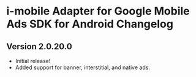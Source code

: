 # i-mobile Adapter for Google Mobile Ads SDK for Android Changelog

## Version 2.0.20.0

- Initial release!
- Added support for banner, interstitial, and native ads.
